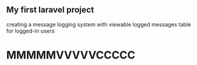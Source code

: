 <h2>My first laravel project</h2>

creating a message logging system with viewable logged messages table for logged-in users

<h1>MMMMMVVVVVCCCCC</h1>
